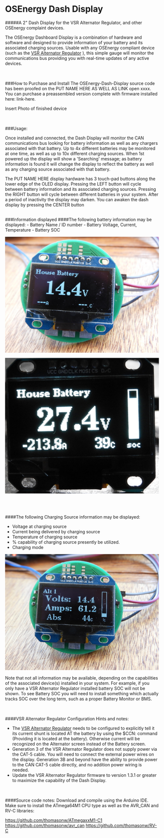 # OSEnergy Dash Display

#####A 2" Dash Display for the VSR Alternator Regulator, and other OSEnergy complaint devices.

The OSEnergy Dashboard Display is a combination of hardware and software and designed to provide  information  of your battery and its associated charging sources.  Usable with any OSEnergy compliant device (such as the [VSR Alternator Regulator](http://arduinoalternatorregulator.blogspot.com/) ), this simple gauge will monitor the communications bus providing you with real-time updates of any active devices.



<br><br>
###How to Purchase and Install
The OSEnergy-Dash-Display source code has been proofed on the PUT NAME HERE AS WELL AS LINK open xxxx.  You can purchase a preassembled version complete with firmware installed here: link-here.

Insert Photo of finished device



<br><br>
###Usage:

Once installed and connected, the Dash Display will monitor the CAN communications bus looking for battery information as well as any chargers associated with that battery.  Up to 4x different batteries may be monitored at one time, as well as up to 10x different charging sources.  When 1st powered up the display will show a  'Searching' message; as battery information is found it will change the display to reflect the battery as well as any charging source associated with that battery.



The PUT NAME HERE display hardware has 3 touch-pad buttons along the lower edge of the OLED display.  Pressing the LEFT button will cycle between battery information and its associated charging sources.  Pressing the RIGHT button will cycle between different batteries in your system.  After a period of inactivity the display may darken.  You can awaken the dash display by pressing the CENTER button

<br>
###Information displayed
####The following battery information may be displayed:
- Battery Name / ID number
- Battery Voltage, Current, Temperature
- Battery SOC

<p align="center">
<img src="House Bat 1.JPG">
</p> 

<p align="center">
<img src="House Bat 2.JPG">
</p> 


<br><br><br>
####The following Charging Source information may be displayed:
- Voltage at charging source
- Current being delivered by charging source
- Temperature of charging source
- % capability of charging source presently be utilized.
- Charging mode

<p align="center">
<img src="Charger 1.JPG">
</p> 


Note that not all information may be available, depending on the capabilities of the associated device(s) installed in your system.  For example, if you only have a VSR Alternator Regulator installed battery SOC will not be shown.  To see Battery SOC you will need to install something which actually tracks SOC over the long term, such as a proper Battery Monitor or BMS.

<br><br>
####VSR Alternator Regulator Configuration Hints and notes:
- The  [VSR Alternator Regulator](http://arduinoalternatorregulator.blogspot.com/) needs to be configured to explicitly tell it its current shunt is located AT the battery by using the $CCN: command (Providing it is located at the battery).  Otherwise current will be recognized on the Alternator screen instead of the Battery screen.
- Generation 3 of the VSR Alternator Regulator does not supply power via the CAT-5 cable.  You will need to connect the external power wires on the display.  Generation 3B and beyond have the ability to provide power to the CAN CAT-5 cable directly, and no addition power wiring is needed.
- Update the VSR Alternator Regulator firmware  to version 1.3.1 or greater to maximize the capability of the Dash Display.


  
<br><br>
####Source code notes:
Download and compile using the Arduino IDE.  Make sure to install the ATmega64M1 CPU type as well as the AVR_CAN and RV-C libraries:

https://github.com/thomasonw/ATmegaxxM1-C1
https://github.com/thomasonw/avr_can
https://github.com/thomasonw/RV-C





